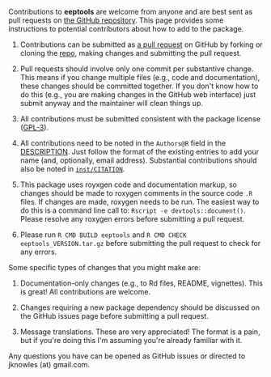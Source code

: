 Contributions to **eeptools** are welcome from anyone and are best sent as pull requests on [the GitHub repository](https://github.com/jknowles/eeptools/). This page provides some instructions to potential contributors about how to add to the package.

 1. Contributions can be submitted as [a pull request](https://help.github.com/articles/creating-a-pull-request/) on GitHub by forking or cloning the [repo](https://github.com/jknowles/eeptools/), making changes and submitting the pull request.
 
 2. Pull requests should involve only one commit per substantive change. This means if you change multiple files (e.g., code and documentation), these changes should be committed together. If you don't know how to do this (e.g., you are making changes in the GitHub web interface) just submit anyway and the maintainer will clean things up.
 
 3. All contributions must be submitted consistent with the package license ([GPL-3](https://www.gnu.org/licenses/old-licenses/gpl-3.0.en.html)).
 
 4. All contributions need to be noted in the `Authors@R` field in the [DESCRIPTION](https://github.com/jknowles/eeptools/blob/master/DESCRIPTION). Just follow the format of the existing entries to add your name (and, optionally, email address). Substantial contributions should also be noted in [`inst/CITATION`](https://github.com/jknowles/eeptools/blob/master/inst/CITATION).
 
 5. This package uses royxgen code and documentation markup, so changes should be made to roxygen comments in the source code `.R` files. If changes are made, roxygen needs to be run. The easiest way to do this is a command line call to: `Rscript -e devtools::document()`. Please resolve any roxygen errors before submitting a pull request.
 
 6. Please run `R CMD BUILD eeptools` and `R CMD CHECK eeptools_VERSION.tar.gz` before submitting the pull request to check for any errors.
 
Some specific types of changes that you might make are:

 1. Documentation-only changes (e.g., to Rd files, README, vignettes). This is great! All contributions are welcome.
 
 2. Changes requiring a new package dependency should be discussed on the GitHub issues page before submitting a pull request.
 
 3. Message translations. These are very appreciated! The format is a pain, but if you're doing this I'm assuming you're already familiar with it.

Any questions you have can be opened as GitHub issues or directed to jknowles (at) gmail.com.
